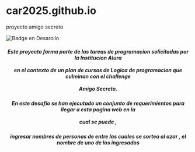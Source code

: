 # car2025.github.io
proyecto amigo secreto

![Badge en Desarollo](https://car2025.github.io/assets/amigo-secreto.png)
<div><center>
<h5><p>Este proyecto forma parte de las tareas de programacion solicitadas por la Institucion Alura  <br></br>  en el contexto de un plan de cursos de Logica de programacion que culminan con el challenge<br></br>  Amigo Secreto.  </p></h5>

<h5><p>En este desafio  se han ejecutado un conjunto de requerimientos para llegar a esta pagina web en la<br></br> cual se puede , </p></h5>
  <h5><p>ingresar nombres de personas de entre las cuales se sortea al azar , el nombre de uno de los ingresados  </p></h5></center></div>

